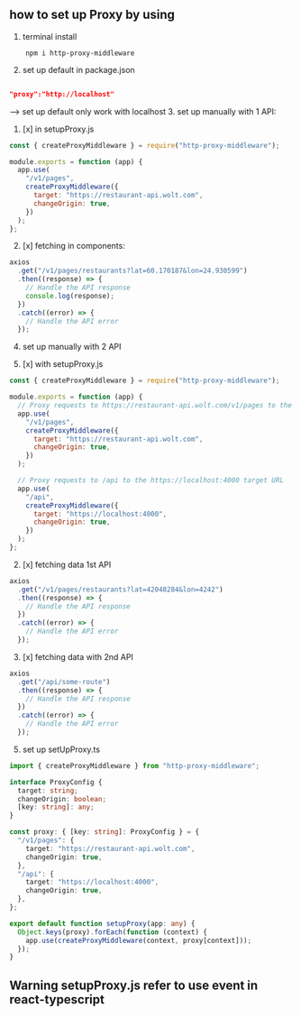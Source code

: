 ## how to set up Proxy by using

1. terminal install

```
    npm i http-proxy-middleware
```

2. set up default in package.json

```json

"proxy":"http://localhost"
```

--> set up default only work with localhost 3. set up manually with 1 API:

1. [x] in setupProxy.js

```js
const { createProxyMiddleware } = require("http-proxy-middleware");

module.exports = function (app) {
  app.use(
    "/v1/pages",
    createProxyMiddleware({
      target: "https://restaurant-api.wolt.com",
      changeOrigin: true,
    })
  );
};
```

2. [x] fetching in components:

```js
axios
  .get("/v1/pages/restaurants?lat=60.170187&lon=24.930599")
  .then((response) => {
    // Handle the API response
    console.log(response);
  })
  .catch((error) => {
    // Handle the API error
  });
```

4. set up manually with 2 API

1. [x] with setupProxy.js

```js
const { createProxyMiddleware } = require("http-proxy-middleware");

module.exports = function (app) {
  // Proxy requests to https://restaurant-api.wolt.com/v1/pages to the target URL
  app.use(
    "/v1/pages",
    createProxyMiddleware({
      target: "https://restaurant-api.wolt.com",
      changeOrigin: true,
    })
  );

  // Proxy requests to /api to the https://localhost:4000 target URL
  app.use(
    "/api",
    createProxyMiddleware({
      target: "https://localhost:4000",
      changeOrigin: true,
    })
  );
};
```

2. [x] fetching data 1st API

```js
axios
  .get("/v1/pages/restaurants?lat=42048284&lon=4242")
  .then((response) => {
    // Handle the API response
  })
  .catch((error) => {
    // Handle the API error
  });
```

3. [x] fetching data with 2nd API

```js
axios
  .get("/api/some-route")
  .then((response) => {
    // Handle the API response
  })
  .catch((error) => {
    // Handle the API error
  });
```

5. set up setUpProxy.ts 


```ts 
import { createProxyMiddleware } from "http-proxy-middleware";

interface ProxyConfig {
  target: string;
  changeOrigin: boolean;
  [key: string]: any;
}

const proxy: { [key: string]: ProxyConfig } = {
  "/v1/pages": {
    target: "https://restaurant-api.wolt.com",
    changeOrigin: true,
  },
  "/api": {
    target: "https://localhost:4000",
    changeOrigin: true,
  },
};

export default function setupProxy(app: any) {
  Object.keys(proxy).forEach(function (context) {
    app.use(createProxyMiddleware(context, proxy[context]));
  });
}

```

## Warning setupProxy.js refer to use event in react-typescript

